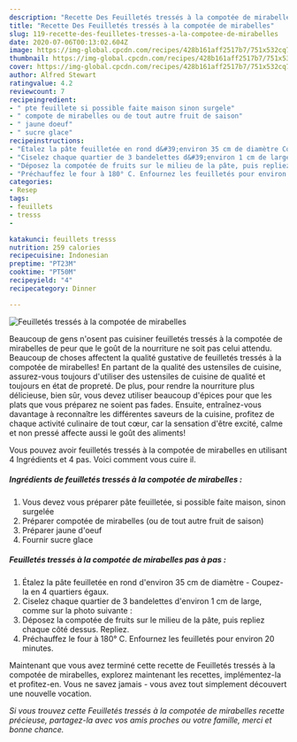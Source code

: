 ```yaml
---
description: "Recette Des Feuilletés tressés à la compotée de mirabelles"
title: "Recette Des Feuilletés tressés à la compotée de mirabelles"
slug: 119-recette-des-feuilletes-tresses-a-la-compotee-de-mirabelles
date: 2020-07-06T00:13:02.604Z
image: https://img-global.cpcdn.com/recipes/428b161aff2517b7/751x532cq70/feuilletes-tresses-a-la-compotee-de-mirabelles-photo-principale-de-la-recette.jpg
thumbnail: https://img-global.cpcdn.com/recipes/428b161aff2517b7/751x532cq70/feuilletes-tresses-a-la-compotee-de-mirabelles-photo-principale-de-la-recette.jpg
cover: https://img-global.cpcdn.com/recipes/428b161aff2517b7/751x532cq70/feuilletes-tresses-a-la-compotee-de-mirabelles-photo-principale-de-la-recette.jpg
author: Alfred Stewart
ratingvalue: 4.2
reviewcount: 7
recipeingredient:
- " pte feuillete si possible faite maison sinon surgele"
- " compote de mirabelles ou de tout autre fruit de saison"
- " jaune doeuf"
- " sucre glace"
recipeinstructions:
- "Étalez la pâte feuilletée en rond d&#39;environ 35 cm de diamètre Coupez-la en 4 quartiers égaux."
- "Ciselez chaque quartier de 3 bandelettes d&#39;environ 1 cm de large, comme sur la photo suivante :"
- "Déposez la compotée de fruits sur le milieu de la pâte, puis repliez chaque côté dessus. Repliez."
- "Préchauffez le four à 180° C. Enfournez les feuilletés pour environ 20 minutes."
categories:
- Resep
tags:
- feuillets
- tresss
- 

katakunci: feuillets tresss  
nutrition: 259 calories
recipecuisine: Indonesian
preptime: "PT23M"
cooktime: "PT50M"
recipeyield: "4"
recipecategory: Dinner

---
```



![Feuilletés tressés à la compotée de mirabelles](https://img-global.cpcdn.com/recipes/428b161aff2517b7/751x532cq70/feuilletes-tresses-a-la-compotee-de-mirabelles-photo-principale-de-la-recette.jpg)

Beaucoup de gens n'osent pas cuisiner feuilletés tressés à la compotée de mirabelles de peur que le goût de la nourriture ne soit pas celui attendu. Beaucoup de choses affectent la qualité gustative de feuilletés tressés à la compotée de mirabelles! En partant de la qualité des ustensiles de cuisine, assurez-vous toujours d'utiliser des ustensiles de cuisine de qualité et toujours en état de propreté. De plus, pour rendre la nourriture plus délicieuse, bien sûr, vous devez utiliser beaucoup d'épices pour que les plats que vous préparez ne soient pas fades. Ensuite, entraînez-vous davantage à reconnaître les différentes saveurs de la cuisine, profitez de chaque activité culinaire de tout cœur, car la sensation d'être excité, calme et non pressé affecte aussi le goût des aliments!

<!--inarticleads1-->

Vous pouvez avoir feuilletés tressés à la compotée de mirabelles en utilisant 4 Ingrédients et 4 pas. Voici comment vous cuire il.

##### Ingrédients de feuilletés tressés à la compotée de mirabelles :

1. Vous devez vous préparer  pâte feuilletée, si possible faite maison, sinon surgelée
1. Préparer  compotée de mirabelles (ou de tout autre fruit de saison)
1. Préparer  jaune d&#39;oeuf
1. Fournir  sucre glace




<!--inarticleads2-->

##### Feuilletés tressés à la compotée de mirabelles pas à pas :

1. Étalez la pâte feuilletée en rond d&#39;environ 35 cm de diamètre - Coupez-la en 4 quartiers égaux.
1. Ciselez chaque quartier de 3 bandelettes d&#39;environ 1 cm de large, comme sur la photo suivante :
1. Déposez la compotée de fruits sur le milieu de la pâte, puis repliez chaque côté dessus. Repliez.
1. Préchauffez le four à 180° C. Enfournez les feuilletés pour environ 20 minutes.




<!--inarticleads1-->

<p>
Maintenant que vous avez terminé cette recette de Feuilletés tressés à la compotée de mirabelles, explorez maintenant les recettes, implémentez-la et profitez-en. Vous ne savez jamais - vous avez tout simplement découvert une nouvelle vocation.
</p>

<p>
<i>Si vous trouvez cette Feuilletés tressés à la compotée de mirabelles recette précieuse, partagez-la avec vos amis proches ou votre famille, merci et bonne chance.</i>
</p>
